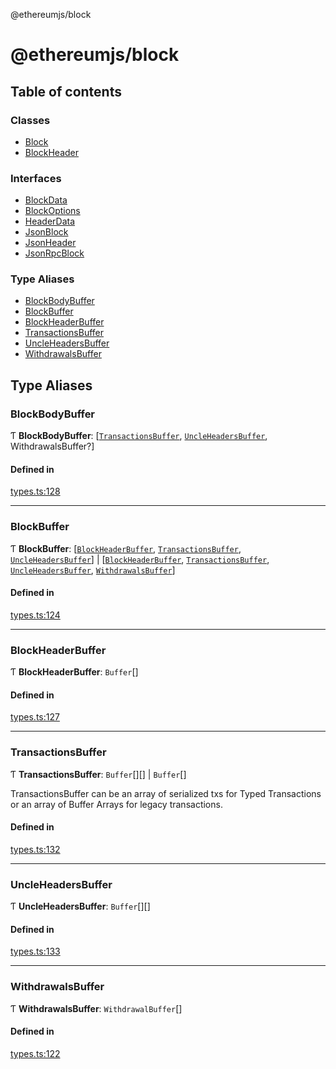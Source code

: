 @ethereumjs/block

# @ethereumjs/block

## Table of contents

### Classes

- [Block](classes/Block.md)
- [BlockHeader](classes/BlockHeader.md)

### Interfaces

- [BlockData](interfaces/BlockData.md)
- [BlockOptions](interfaces/BlockOptions.md)
- [HeaderData](interfaces/HeaderData.md)
- [JsonBlock](interfaces/JsonBlock.md)
- [JsonHeader](interfaces/JsonHeader.md)
- [JsonRpcBlock](interfaces/JsonRpcBlock.md)

### Type Aliases

- [BlockBodyBuffer](README.md#blockbodybuffer)
- [BlockBuffer](README.md#blockbuffer)
- [BlockHeaderBuffer](README.md#blockheaderbuffer)
- [TransactionsBuffer](README.md#transactionsbuffer)
- [UncleHeadersBuffer](README.md#uncleheadersbuffer)
- [WithdrawalsBuffer](README.md#withdrawalsbuffer)

## Type Aliases

### BlockBodyBuffer

Ƭ **BlockBodyBuffer**: [[`TransactionsBuffer`](README.md#transactionsbuffer), [`UncleHeadersBuffer`](README.md#uncleheadersbuffer), WithdrawalsBuffer?]

#### Defined in

[types.ts:128](https://github.com/ethereumjs/ethereumjs-monorepo/blob/master/packages/block/src/types.ts#L128)

___

### BlockBuffer

Ƭ **BlockBuffer**: [[`BlockHeaderBuffer`](README.md#blockheaderbuffer), [`TransactionsBuffer`](README.md#transactionsbuffer), [`UncleHeadersBuffer`](README.md#uncleheadersbuffer)] \| [[`BlockHeaderBuffer`](README.md#blockheaderbuffer), [`TransactionsBuffer`](README.md#transactionsbuffer), [`UncleHeadersBuffer`](README.md#uncleheadersbuffer), [`WithdrawalsBuffer`](README.md#withdrawalsbuffer)]

#### Defined in

[types.ts:124](https://github.com/ethereumjs/ethereumjs-monorepo/blob/master/packages/block/src/types.ts#L124)

___

### BlockHeaderBuffer

Ƭ **BlockHeaderBuffer**: `Buffer`[]

#### Defined in

[types.ts:127](https://github.com/ethereumjs/ethereumjs-monorepo/blob/master/packages/block/src/types.ts#L127)

___

### TransactionsBuffer

Ƭ **TransactionsBuffer**: `Buffer`[][] \| `Buffer`[]

TransactionsBuffer can be an array of serialized txs for Typed Transactions or an array of Buffer Arrays for legacy transactions.

#### Defined in

[types.ts:132](https://github.com/ethereumjs/ethereumjs-monorepo/blob/master/packages/block/src/types.ts#L132)

___

### UncleHeadersBuffer

Ƭ **UncleHeadersBuffer**: `Buffer`[][]

#### Defined in

[types.ts:133](https://github.com/ethereumjs/ethereumjs-monorepo/blob/master/packages/block/src/types.ts#L133)

___

### WithdrawalsBuffer

Ƭ **WithdrawalsBuffer**: `WithdrawalBuffer`[]

#### Defined in

[types.ts:122](https://github.com/ethereumjs/ethereumjs-monorepo/blob/master/packages/block/src/types.ts#L122)

